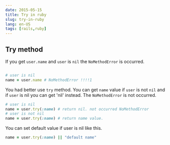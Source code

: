 ```yaml
---
date: 2015-05-15
title: Try in ruby
slug: try-in-ruby
lang: en-US
tags: [rails,ruby]
---
```


## Try method

If you get `user.name` and `user` is `nil` the `NoMethodError` is occurred.

```ruby

# user is nil
name = user.name # NoMethodError !!!!1

```

You had better use `try` method.
You can get `name` value if `user` is not `nil` and if `user` is nil you can get 'nil' instead.
The `NoMethodError` is not occurred.

```ruby
# user is nil
name = user.try(:name) # return nil. not occurred NoMethodError
# user is not nil
name = user.try(:name) # return name value.
```

You can set default value if user is nil like this.

```ruby
name = user.try(:name) || "default name"
```
